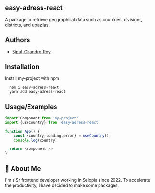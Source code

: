 ## easy-adress-react

A package to retrieve geographical data such as countries, divisions, districts, and upazilas.


## Authors

- [Bipul-Chandro-Roy](https://www.github.com/sbipul)

## Installation

Install my-project with npm

```bash
  npm i easy-adress-react
  yarn add easy-adress-react
```

## Usage/Examples

```javascript
import Component from 'my-project'
import {useCountry} from 'easy-adress-react'

function App() {
    const {country,loading,error} = useCountry();
    console.log(country)

  return <Component />
}
```


## 🚀 About Me
I'm a Sr frontend developer working in Selopia since 2022. To accelerate the productivity, I have decided to make some packages.

